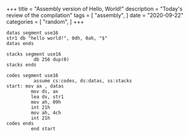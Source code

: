 +++
title = "Assembly version of Hello, World!"
description = "Today's review of the compilation"
tags = [
    "assembly",
]
date = "2020-09-22"
categories = [
    "random",
]
+++

```assembly
datas segment use16 
str1 db "hello world!", 0dh, 0ah, "$" 
datas ends 

stacks segment use16 
          db 256 dup(0) 
stacks ends 

codes segment use16 
          assume cs:codes, ds:datas, ss:stacks 
start: mov ax , datas 
         mov ds, ax 
         lea dx, str1 
         mov ah, 09h 
         int 21h 
         mov ah, 4ch 
         int 21h 
codes ends 
         end start
```
